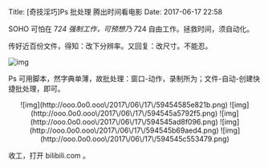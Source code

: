 Title: [奇技淫巧]Ps 批处理 腾出时间看电影
Date: 2017-06-17 22:58

SOHO 可怕在 7*24 强制工作，可预想乃 7*24 自由工作。拯救时间，须自动化。

传好近百份文件，得知：改下分辨率。又回复：改尺寸。不能忍。

![img](http://ooo.0o0.ooo\/2017\/06\/17\/594544c197774.png)

Ps 可用脚本，然字典单薄，故批处理：窗口-动作，录制所为；文件-自动-创建快捷批处理，即可。

<center>
![img](http://ooo.0o0.ooo\/2017\/06\/17\/59454585e821b.png)
![img](http://ooo.0o0.ooo\/2017\/06\/17\/594545a5792f5.png)
![img](http://ooo.0o0.ooo\/2017\/06\/17\/594545ad8f096.png)
![img](http://ooo.0o0.ooo\/2017\/06\/17\/594545b69aed4.png)
![img](http://ooo.0o0.ooo\/2017\/06\/17\/594545c553479.png)
</center>

收工，打开 bilibili.com 。